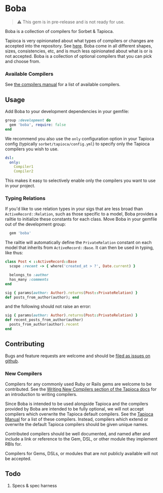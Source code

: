 # Boba

> :warning: This gem is in pre-release and is not ready for use.

Boba is a collection of compilers for Sorbet & Tapioca.

Tapioca is very opinionated about what types of compilers or changes are accepted into the repository. See [here](https://github.com/Shopify/tapioca?tab=readme-ov-file#dsl-compilers). Boba come in all different shapes, sizes, consistencies, etc, and is much less opinionated about what is or is not accepted. Boba is a collection of optional compilers that you can pick and choose from.

### Available Compilers

See [the compilers manual](https://github.com/angellist/boba/blob/main/manual/compilers.md) for a list of available compilers.

## Usage

Add Boba to your development dependencies in your gemfile:
```ruby
group :development do
  gem 'boba', require: false
end
```

We recommend you also use the `only` configuration option in your Tapioca config (typically `sorbet/tapioca/config.yml`) to specify only the Tapioca compilers you wish to use.
```yml
dsl:
  only:
    Compiler1
    Compiler2
```
This makes it easy to selectively enable only the compilers you want to use in your project.

### Typing Relations

If you'd like to use relation types in your sigs that are less broad than `ActiveRecord::Relation`, such as those specific to a model, Boba provides a railtie to initialize these constants for each class. Move Boba in your gemfile out of the development group:

```ruby
  gem 'boba'
```

The railtie will automatically define the `PrivateRelation` constant on each model that inherits from `ActiveRecord::Base`. It can then be used in typing, like thus:
```ruby
class Post < ::ActiveRecord::Base
  scope :recent -> { where('created_at > ?', Date.current) }

  belongs_to :author
  has_many :comments
end

sig { params(author: Author).returns(Post::PrivateRelation) }
def posts_from_author(author); end
```

and the following should not raise an error:

```ruby
sig { params(author: Author).returns(Post::PrivateRelation) }
def recent_posts_from_author(author)
  posts_from_author(author).recent
end
```

## Contributing

Bugs and feature requests are welcome and should be [filed as issues on github](https://github.com/angellist/boba/issues).

### New Compilers

Compilers for any commonly used Ruby or Rails gems are welcome to be contributed. See the [Writing New Compilers section of the Tapioca docs](https://github.com/Shopify/tapioca?tab=readme-ov-file#writing-custom-dsl-compilers) for an introduction to writing compilers.

Since Boba is intended to be used alongside Tapioca and the compilers provided by Boba are intended to be fully optional, we will not accept compilers which overwrite the Tapioca default compilers. See the [Tapioca Manual](https://github.com/Shopify/tapioca/blob/main/manual/compilers.md) for a list of these compilers. Instead, compilers which extend or overwrite the default Tapioca compilers should be given unique names.

Contributed compilers should be well documented, and named after and include a link or reference to the Gem, DSL, or other module they implement RBIs for.

Compilers for Gems, DSLs, or modules that are not publicly available will not be accepted.

## Todo

1. Specs & spec harness
